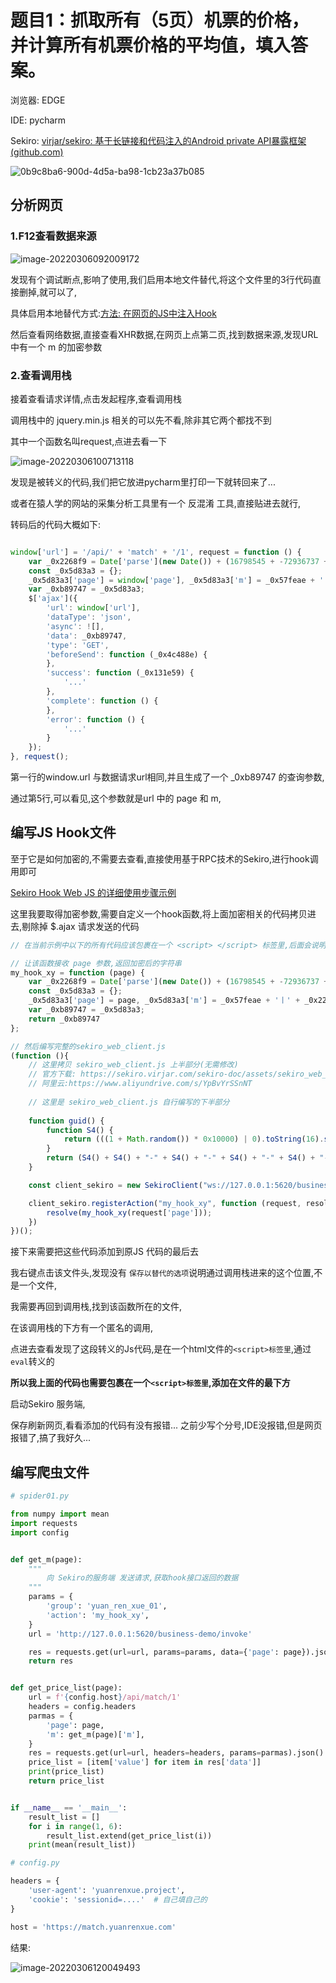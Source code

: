 # 题目1：抓取所有（5页）机票的价格，并计算所有机票价格的平均值，填入答案。

浏览器: EDGE

IDE: pycharm

Sekiro: [virjar/sekiro: 基于长链接和代码注入的Android private API暴露框架 (github.com)](https://github.com/virjar/sekiro)

![0b9c8ba6-900d-4d5a-ba98-1cb23a37b085](img/猿人学01/0b9c8ba6-900d-4d5a-ba98-1cb23a37b085.png)

## 分析网页

### 1.F12查看数据来源



![image-20220306092009172](img/猿人学01/image-20220306092009172.png)



发现有个调试断点,影响了使用,我们启用本地文件替代,将这个文件里的3行代码直接删掉,就可以了,

具体启用本地替代方式:[方法: 在网页的JS中注入Hook](./python/在网页的JS中注入Hook.md)

然后查看网络数据,直接查看XHR数据,在网页上点第二页,找到数据来源,发现URL中有一个 m 的加密参数

### 2.查看调用栈

接着查看请求详情,点击发起程序,查看调用栈

调用栈中的 jquery.min.js 相关的可以先不看,除非其它两个都找不到

其中一个函数名叫request,点进去看一下

![image-20220306100713118](img/猿人学01/image-20220306100713118.png)



发现是被转义的代码,我们把它放进pycharm里打印一下就转回来了...

或者在猿人学的网站的采集分析工具里有一个 反混淆 工具,直接贴进去就行,

转码后的代码大概如下:

```js

window['url'] = '/api/' + 'match' + '/1', request = function () {
    var _0x2268f9 = Date['parse'](new Date()) + (16798545 + -72936737 + 156138192), _0x57feae = oo0O0(_0x2268f9['toStr' + 'ing']()) + window['f'];
    const _0x5d83a3 = {};
    _0x5d83a3['page'] = window['page'], _0x5d83a3['m'] = _0x57feae + '丨' + _0x2268f9 / (-1 * 3483 + -9059 + 13542);
    var _0xb89747 = _0x5d83a3;
    $['ajax']({
        'url': window['url'],
        'dataType': 'json',
        'async': ![],
        'data': _0xb89747,
        'type': 'GET',
        'beforeSend': function (_0x4c488e) {
        },
        'success': function (_0x131e59) {
            '...'
        },
        'complete': function () {
        },
        'error': function () {
            '...'
        }
    });
}, request();

```

第一行的window.url 与数据请求url相同,并且生成了一个 _0xb89747 的查询参数,

通过第5行,可以看见,这个参数就是url 中的  page 和 m,

## 编写JS Hook文件

至于它是如何加密的,不需要去查看,直接使用基于RPC技术的Sekiro,进行hook调用即可

[Sekiro Hook Web JS 的详细使用步骤示例](./pyton/行者web爬虫.md)

这里我要取得加密参数,需要自定义一个hook函数,将上面加密相关的代码拷贝进去,剔除掉 $.ajax 请求发送的代码

```js
// 在当前示例中以下的所有代码应该包裹在一个 <script> </script> 标签里,后面会说明原因

// 让该函数接收 page 参数,返回加密后的字符串
my_hook_xy = function (page) {
    var _0x2268f9 = Date['parse'](new Date()) + (16798545 + -72936737 + 156138192), _0x57feae = oo0O0(_0x2268f9['toStr' + 'ing']()) + window['f'];
    const _0x5d83a3 = {};
    _0x5d83a3['page'] = page, _0x5d83a3['m'] = _0x57feae + '丨' + _0x2268f9 / (-1 * 3483 + -9059 + 13542);
    var _0xb89747 = _0x5d83a3;
    return _0xb89747
};

// 然后编写完整的sekiro_web_client.js
(function (){
    // 这里拷贝 sekiro_web_client.js 上半部分(无需修改)
    // 官方下载: https://sekiro.virjar.com/sekiro-doc/assets/sekiro_web_client.js
	// 阿里云:https://www.aliyundrive.com/s/YpBvYrSSnNT
    
    // 这里是 sekiro_web_client.js 自行编写的下半部分
    
    function guid() {
        function S4() {
            return (((1 + Math.random()) * 0x10000) | 0).toString(16).substring(1);
        }
        return (S4() + S4() + "-" + S4() + "-" + S4() + "-" + S4() + "-" + S4() + S4() + S4());
    }

    const client_sekiro = new SekiroClient("ws://127.0.0.1:5620/business-demo/register?group=yuan_ren_xue_01&clientId=" + guid());

    client_sekiro.registerAction("my_hook_xy", function (request, resolve, reject) {
        resolve(my_hook_xy(request['page']));
    })
})();
```

接下来需要把这些代码添加到原JS 代码的最后去

我右键点击该文件头,发现没有 `保存以替代的选项`说明通过调用栈进来的这个位置,不是一个文件,

我需要再回到调用栈,找到该函数所在的文件,

在该调用栈的下方有一个匿名的调用,

点进去查看发现了这段转义的Js代码,是在一个html文件的`<script>标签里`,通过`eval`转义的

**所以我上面的代码也需要包裹在一个`<script>标签里`,添加在文件的最下方**

启动Sekiro 服务端,

保存刷新网页,看看添加的代码有没有报错... 之前少写个分号,IDE没报错,但是网页报错了,搞了我好久...

## 编写爬虫文件

```python
# spider01.py

from numpy import mean
import requests
import config


def get_m(page):
    """
        向 Sekiro的服务端 发送请求,获取hook接口返回的数据
    """
    params = {
        'group': 'yuan_ren_xue_01',
        'action': 'my_hook_xy',
    }
    url = 'http://127.0.0.1:5620/business-demo/invoke'

    res = requests.get(url=url, params=params, data={'page': page}).json()
    return res


def get_price_list(page):
    url = f'{config.host}/api/match/1'
    headers = config.headers
    parmas = {
        'page': page,
        'm': get_m(page)['m'],
    }
    res = requests.get(url=url, headers=headers, params=parmas).json()
    price_list = [item['value'] for item in res['data']]
    print(price_list)
    return price_list


if __name__ == '__main__':
    result_list = []
    for i in range(1, 6):
        result_list.extend(get_price_list(i))
    print(mean(result_list))
```

```python
# config.py

headers = {
    'user-agent': 'yuanrenxue.project',
    'cookie': 'sessionid=....'	# 自己填自己的
}

host = 'https://match.yuanrenxue.com'
```

结果:

![image-20220306120049493](img/猿人学01/image-20220306120049493.png)







